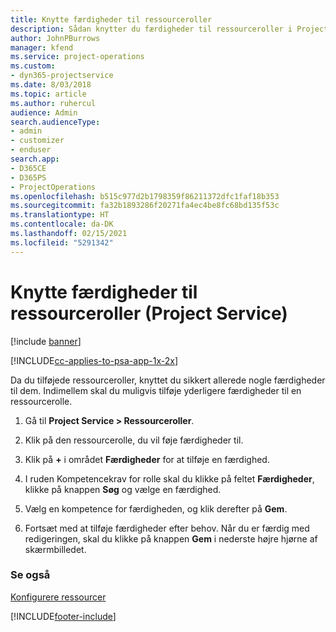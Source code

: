 ```yaml
---
title: Knytte færdigheder til ressourceroller
description: Sådan knytter du færdigheder til ressourceroller i Project Service
author: JohnPBurrows
manager: kfend
ms.service: project-operations
ms.custom:
- dyn365-projectservice
ms.date: 8/03/2018
ms.topic: article
ms.author: ruhercul
audience: Admin
search.audienceType:
- admin
- customizer
- enduser
search.app:
- D365CE
- D365PS
- ProjectOperations
ms.openlocfilehash: b515c977d2b1798359f86211372dfc1faf18b353
ms.sourcegitcommit: fa32b1893286f20271fa4ec4be8fc68bd135f53c
ms.translationtype: HT
ms.contentlocale: da-DK
ms.lasthandoff: 02/15/2021
ms.locfileid: "5291342"
---
```

# <a name="associate-skills-with-resource-roles-project-service"></a>Knytte færdigheder til ressourceroller (Project Service)

[!include [banner](../includes/psa-now-project-operations.md)]

[!INCLUDE[cc-applies-to-psa-app-1x-2x](../includes/cc-applies-to-psa-app-1x-2x.md)]

Da du tilføjede ressourceroller, knyttet du sikkert allerede nogle færdigheder til dem. Indimellem skal du muligvis tilføje yderligere færdigheder til en ressourcerolle.  
  
1.  Gå til **Project Service > Ressourceroller**.  
  
2.  Klik på den ressourcerolle, du vil føje færdigheder til.  
  
3.  Klik på **+** i området **Færdigheder** for at tilføje en færdighed.  
  
4.  I ruden Kompetencekrav for rolle skal du klikke på feltet **Færdigheder**, klikke på knappen **Søg** og vælge en færdighed.  
  
5.  Vælg en kompetence for færdigheden, og klik derefter på **Gem**.  
  
6.  Fortsæt med at tilføje færdigheder efter behov. Når du er færdig med redigeringen, skal du klikke på knappen **Gem** i nederste højre hjørne af skærmbilledet.  
  
### <a name="see-also"></a>Se også  
 [Konfigurere ressourcer](../psa/set-up-resources.md)


[!INCLUDE[footer-include](../includes/footer-banner.md)]